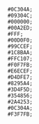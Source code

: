      #0C304A;
     #09304C;
     #000000;
     #00A2ED;
     #FFF;
     #00D0F0;
     #99CCEF;
     #1C8BAA;
     #FFC107;
     #F0F7FB;
     #E6ECEF;
     #D4DFE7;
     #8295A4;
     #3D4F5D;
     #354856;
     #2A4253;
     #0C304A;
     #F3F7FB;
